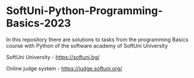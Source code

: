 # SoftUni-Python-Programming-Basics-2023
In this repository there are solutions to tasks from the programming Basics course with Python of the software academy of SoftUni University

SoftUni University - https://softuni.bg/

Online judge system - https://judge.softuni.org/

